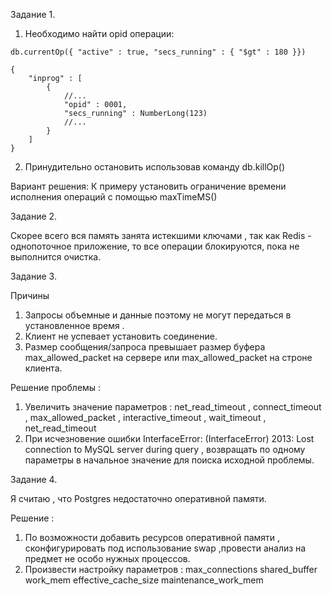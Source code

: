 Задание 1.

1. Необходимо найти opid операции:
```
db.currentOp({ "active" : true, "secs_running" : { "$gt" : 180 }})

{
    "inprog" : [
        {
            //...
            "opid" : 0001,
            "secs_running" : NumberLong(123)
            //...
        }
    ]
}
```
2. Принудительно остановить использовав команду db.killOp()
 
Вариант решения:
К примеру установить ограничение времени исполнения операций с помощью maxTimeMS()

Задание 2.

Скорее всего вся память занята истекшими ключами , так как Redis - однопоточное приложение, то все операции блокируются,
пока не выполнится очистка.


Задание 3.

Причины

1. Запросы объемные и данные поэтому не могут передаться в установленное время .
2. Клиент не успевает установить соединение.
3. Размер сообщения/запроса превышает размер буфера max_allowed_packet на сервере или max_allowed_packet на строне клиента.

Решение проблемы : 
 1. Увеличить значение параметров : net_read_timeout , connect_timeout , max_allowed_packet , interactive_timeout , wait_timeout , net_read_timeout
 2. При исчезновение ошибки InterfaceError: (InterfaceError) 2013: Lost connection to MySQL server during query  , возвращать по одному параметры в начальное значение для поиска исходной проблемы.

Задание 4.

Я считаю , что Postgres недостаточно оперативной памяти.

Решение :

1. По возможности добавить ресурсов оперативной памяти , сконфигурировать под использование swap ,провести анализ на предмет не особо нужных процессов.
2. Произвести настройку параметров :
max_connections
shared_buffer
work_mem
effective_cache_size
maintenance_work_mem




